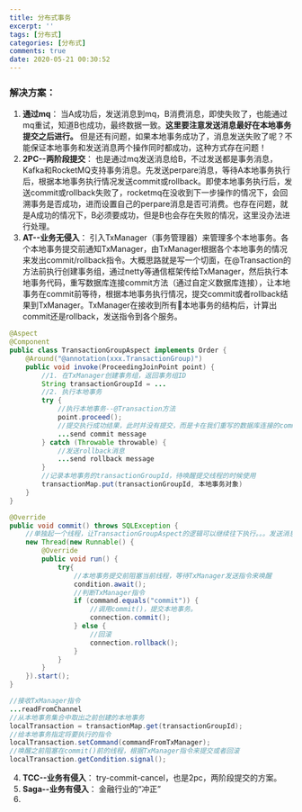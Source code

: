 ```yaml
---
title: 分布式事务
excerpt: ''
tags: [分布式]
categories: [分布式]
comments: true
date: 2020-05-21 00:30:52
---
```


### 解决方案：
1. **通过mq**： 当A成功后，发送消息到mq，B消费消息，即使失败了，也能通过mq重试，知道B也成功，最终数据一致。**这里要注意发送消息最好在本地事务提交之后进行。** 但是还有问题，如果本地事务成功了，消息发送失败了呢？不能保证本地事务和发送消息两个操作同时都成功，这种方式存在问题！
2. **2PC--两阶段提交**： 也是通过mq发送消息给B，不过发送都是事务消息，Kafka和RocketMQ支持事务消息。先发送perpare消息，等待A本地事务执行后，根据本地事务执行情况发送commit或rollback。即使本地事务执行后，发送commit或rollback失败了，rocketmq在没收到下一步操作的情况下，会回溯事务是否成功，进而设置自己的perpare消息是否可消费。也存在问题，就是A成功的情况下，B必须要成功，但是B也会存在失败的情况，这里没办法进行处理。
3. **AT--业务无侵入**： 引入TxManager（事务管理器）来管理多个本地事务。各个本地事务提交前通知TxManager，由TxManager根据各个本地事务的情况来发出commit/rollback指令。大概思路就是写一个切面，在@Transaction的方法前执行创建事务组，通过netty等通信框架传给TxManager，然后执行本地事务代码，重写数据库连接commit方法（通过自定义数据库连接），让本地事务在commit前等待，根据本地事务执行情况，提交commit或者rollback结果到TxManager。TxManager在接收到所有本地事务的结构后，计算出commit还是rollback，发送指令到各个服务。

```java
@Aspect
@Component
public class TransactionGroupAspect implements Order {
    @Around("@annotation(xxx.TransactionGroup)")
    public void invoke(ProceedingJoinPoint point) {
        //1. 在TxManager创建事务组，返回事务组ID
        String transactionGroupId = ...
        //2. 执行本地事务
        try {
            //执行本地事务--@Transaction方法
            point.proceed();
            //提交执行成功结果，此时并没有提交，而是卡在我们重写的数据库连接的commit方法。
            ...send commit message
        } catch (Throwable throwable) {
            //发送rollback消息
            ...send rollback message
        }
        //记录本地事务的transactionGroupId，待唤醒提交线程的时候使用
        transactionMap.put(transactionGroupId, 本地事务对象)
    }
}
```

```java
@Override
public void commit() throws SQLException {
    //单独起一个线程，让TransactionGroupAspect的逻辑可以继续往下执行。。。发送消息到TxManager
    new Thread(new Runnable() {
        @Override
        public void run() {
            try{
                //本地事务提交前阻塞当前线程，等待TxManager发送指令来唤醒
                condition.await();
                //判断TxManager指令
                if (command.equals("commit")) {
                    //调用commit()，提交本地事务。
                    connection.commit();
                } else {
                    //回滚
                    connection.rollback();
                }
            }
        }
    }).start();
}
```

```java
//接收TxManager指令
...readFromChannel
//从本地事务集合中取出之前创建的本地事务
localTransaction = transactionMap.get(transactionGroupId);
//给本地事务指定将要执行的指令
localTransaction.setCommand(commandFromTxManager);
//唤醒之前阻塞在commit()前的线程，根据TxManager指令来提交或者回滚
localTransaction.getCondition.signal();

```


4. **TCC--业务有侵入**： try-commit-cancel，也是2pc，两阶段提交的方案。
5. **Saga--业务有侵入**： 金融行业的“冲正”
6. 